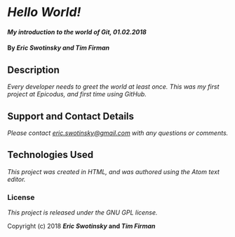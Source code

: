 # _Hello World!_

#### _My introduction to the world of Git, 01.02.2018_

#### By _**Eric Swotinsky** and **Tim Firman**_

## Description

_Every developer needs to greet the world at least once. This was my first project at Epicodus, and first time using GitHub._

## Support and Contact Details

_Please contact eric.swotinsky@gmail.com with any questions or comments._

## Technologies Used

_This project was created in HTML, and was authored using the Atom text editor._

### License

*This project is released under the GNU GPL license.*

Copyright (c) 2018 **_Eric Swotinsky_ and _Tim Firman_**
